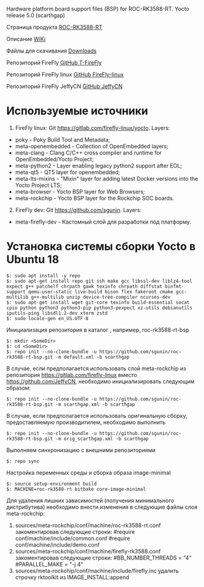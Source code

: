 Hardware platform board support files (BSP) for ROC-RK3588-RT.
Yocto release 5.0 (scarthgap)

Страница продукта [ROC-RK3588-RT](https://en.t-firefly.com/product/industry/rocrk3588rt)

Описание [WiKi](https://wiki.t-firefly.com/en/ROC-RK3588-RT/index.html)

Файлы для скачивания [Downloads](https://en.t-firefly.com/doc/download/207.html)

Репозиторий FireFly [GitHub T-FireFly](https://github.com/T-Firefly)

Репозиторий FireFly linux [GitHub FireFly-linux](https://gitlab.com/firefly-linux)

Репозиторий FireFly JeffyCN [GitHub JeffyCN](https://github.com/JeffyCN)

# Используемые источники

1. FireFly linux: Git https://gitlab.com/firefly-linux/yocto. Layers:
+ poky - Poky Build Tool and Metadata;
+ meta-openembedded - Collection of OpenEmbedded layers;
+ meta-clang - Clang C/C++ cross compiler and runtime for OpenEmbedded/Yocto Project;
+ meta-python2 - Layer enabling legacy python2 support after EOL;
+ meta-qt5 - QT5 layer for openembedded;
+ meta-lts-mixins - "Mixin" layer for adding latest Docker versions into the Yocto Project LTS;
+ meta-browser - Yocto BSP layer for Web Browsers;
+ meta-rockchip - Yocto BSP layer for the Rockchip SOC boards.
2. FireFly dev: Git https://github.com/sgunin. Layers:
+ meta-firefly-dev - Кастомный слой для разработки под платформу.

# Установка системы сборки Yocto в Ubuntu 18 
```
$: sudo apt install -y repo
$: sudo apt-get install repo git ssh make gcc libssl-dev liblz4-tool expect g++ patchelf chrpath gawk texinfo chrpath diffstat binfmt-support qemu-user-static live-build bison flex fakeroot cmake gcc-multilib g++-multilib unzip device-tree-compiler ncurses-dev
$: sudo apt-get install wget git-core texinfo build-essential socat cpio python python3 python3-pip python3-pexpect xz-utils debianutils iputils-ping libsdl1.2-dev xterm zstd
$: sudo locale-gen en_US.UTF-8
```

Инициализация репозитория в каталог <SomeDir>, например, roc-rk3588-rt-bsp
```
$: mkdir <SomeDir>
$: cd <SomeDir>
$: repo init --no-clone-bundle -u https://github.com/sgunin/roc-rk3588-rt-bsp.git -m default.xml -b scarthgap
```

В случае, если предполагается использовать слой meta-rockchip из репозитория https://gitlab.com/firefly-linux вместо https://github.com/JeffyCN, необходимо инициализировать следующим образом:
```
$: repo init --no-clone-bundle -u https://github.com/sgunin/roc-rk3588-rt-bsp.git -m scarthgap.xml -b scarthgap
```

В случае, если предполагается использовать оригинальную сборку, предоставляемую производитилем, необходимо выполнить
```
$: repo init --no-clone-bundle -u https://github.com/sgunin/roc-rk3588-rt-bsp.git -m orig_scarthgap.xml -b scarthgap
```

Выполняем синхронизацию с внешними репозиториями
```
$: repo sync
```

Настройка переменных среды и сборка образа image-minimal
```
$: source setup-environment build
$: MACHINE=roc-rk3588-rt bitbake core-image-minimal
```

Для удаления лишних зависимостей (получения минимального дистрибутива) необходимо внести изменения в следующие файлы слоя meta-rockchip:
1. sources/meta-rockchip/conf/machine/roc-rk3588-rt.conf
   закоментировав следующие строки:
   #require conf/machine/include/common.conf
   #require conf/machine/include/demo.conf
2. sources/meta-rockchip/conf/machine/firefly-rk3588.conf
   закоментировав следующие строки:
   #BB_NUMBER_THREADS = "4"
   #PARALLEL_MAKE = "-j 4"
3. sources/meta-rockchip/conf/machine/include/firefly.inc
   удалить строчку rktoolkit из IMAGE_INSTALL:append
